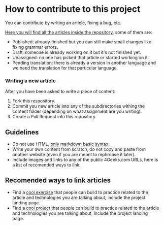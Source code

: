 # How to contribute to this project

You can contribute by writing an article, fixing a bug, etc.

[Here you will find all the articles inside the repository](https://github.com/breatheco-de/applied-ai-syllabus/tree/main/content), some of them are:
- Published: already finished but you can still make small changes like fixing grammar errors.
- Draft: someone is already working on it but it's not finished yet.
- Unassigned: no one has picked that article or started working on it.
- Pending translation: there is already a version in another language and we need the translation for that particular language.

### Writing a new article

After you have been asked to write a piece of content:

1. Fork this respository.
2. Commit you new article into any of the subdirectories withing the content folder (depending on what assignment are you writing).
3. Create a Pull Request into this repository.

## Guidelines

- Do not use HTML, [only markdown basic syntax](https://www.markdownguide.org/basic-syntax).
- Write your own content from scratch, do not copy and paste from another website (even if you are meant to rephrease it later).
- Include images and links to any of the public 4Geeks.com URLs, here is a list of recomended ways to link.


## Recomended ways to link articles

- Find a [cool exercise](https://4geeks.com/interactive-exercises) that people can build to practice related to the article and technologies you are talking about, include the project landing page.
- Find a [cool project](https://4geeks.com/interactive-coding-tutorials) that people can build to practice related to the article and technologies you are talking about, include the project landing page.
